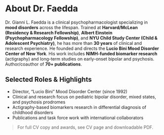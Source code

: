 # About Dr. Faedda

Dr. Gianni L. Faedda is a clinical psychopharmacologist specializing in **mood disorders** across the lifespan. Trained at **Harvard/McLean (Residency & Research Fellowship)**, **Albert Einstein (Psychopharmacology Fellowship)**, and **NYU Child Study Center (Child & Adolescent Psychiatry)**, he has more than **30 years** of clinical and research experience. He founded and directs the **Lucio Bini Mood Disorder Center of New York**. His work includes **NIMH-funded biomarker research** (actigraphy) and long-term studies on early-onset bipolar and psychosis. Author/coauthor of **70+ publications**.

## Selected Roles & Highlights
- Director, “Lucio Bini” Mood Disorder Center (since 1992)
- Clinical and research focus on pediatric bipolar disorder, mixed states, and psychosis prodromes
- Actigraphy-based biomarkers research in differential diagnosis of childhood disorders
- Publications and task force work with international collaborators

> For full CV copy and awards, see CV page and downloadable PDF.
